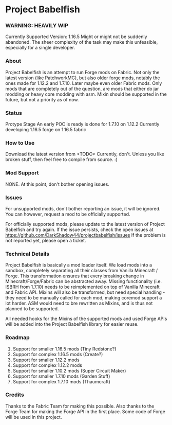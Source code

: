 # Project Babelfish

### WARNING: HEAVILY WIP

Currently Supported Version: 1.16.5
Might or might not be suddenly abandoned. The sheer complexity of the task may make this unfeasible, especially for a single developer.

### About

Project Babelfish is an attempt to run Forge mods on Fabric. Not only the latest version (like PatchworkMC), but also older forge mods, notably the ones made for 1.12.2 and 1.7.10.
Later maybe even older Fabric mods.
Only mods that are completely out of the question, are mods that either do jar modding or heavy core modding with asm. Mixin should be supported in the future, but not a priority as of now.

### Status

Protype Stage
An early POC is ready is done for 1.7.10 on 1.12.2
Currently developing 1.16.5 forge on 1.16.5 fabric

### How to Use

Download the latest version from \<TODO\>
Currently, don't. Unless you like broken stuff, then feel free to compile from source. :)

### Mod Support

NONE. At this point, don't bother opening issues.

### Issues

For unsupported mods, don't bother reporting an issue, it will be ignored. You can however, request a mod to be officially supported.

For officially supported mods, please update to the latest version of Project Babelfish and try again.
If the issue persists, check the open issues at https://github.com/DarkShadow44/projectbabelfish/issues
If the problem is not reported yet, please open a ticket.

### Technical Details

Project Babelfish is basically a mod loader itself.
We load mods into a sandbox, completely separating all their classes from Vanilla Minecraft / Forge. This transformation ensures that every breaking change in Minecraft/Forge/Fabric can be abstracted away.
Missing functionality (i.e. ISBRH from 1.7.10) needs to be reimplemented on top of Vanilla Minecraft and Fabric API.
Mixins will also be transformed, but need special handling - they need to be manually called for each mod, making coremod support a lot harder.
ASM would need to bre rewritten as Mixins, and is thus not planned to be supported.

All needed hooks for the Mixins of the supported mods and used Forge APIs will be added into the Project Babelfish library for easier reuse.

### Roadmap

1) Support for smaller 1.16.5 mods (Tiny Redstone?)
2) Support for complex 1.16.5 mods (Create?)
3) Support for smaller 1.12.2 mods
4) Support for complex 1.12.2 mods
5) Support for smaller 1.10.2 mods (Super Circuit Maker)
6) Support for smaller 1.7.10 mods (Garden Stuff)
7) Support for complex 1.7.10 mods (Thaumcraft)


### Credits

Thanks to the Fabric Team for making this possible.
Also thanks to the Forge Team for making the Forge API in the first place. Some code of Forge will be used in this project.
